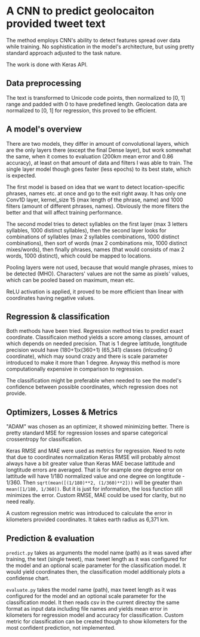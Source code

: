 # A CNN to predict geolocaiton provided tweet text

The method employs CNN's ability to detect features spread over data while training. No sophistication in the model's architecture, but using pretty standard approach adjusted to the task nature.

The work is done with Keras API.

## Data preprocessing

The text is transformed to Unicode code points, then normalized to [0, 1] range and padded with 0 to have predefined length. Geolocation data are normalized to [0, 1] for regression, this proved to be efficient.

## A model's overview

There are two models, they differ in amount of convolutional layers, which are the only layers there (except the final Dense layer), but work somewhat the same, when it comes to evaluation (200km mean error and 0.86 accuracy), at least on that amount of data and filters I was able to train. The single layer model though goes faster (less epochs) to its best state, which is expected.

The first model is based on idea that we want to detect location-specific phrases, names etc. at once and go to the exit right away. It has only one Conv1D layer, kernel_size 15 (max length of the phrase, name) and 1000 filters (amount of different phrases, names). Obviously the more fliters the better and that will affect training performance.

The second model tries to detect syllables on the first layer (max 3 letters syllables, 1000 distinct syllables), then the second layer looks for combinations of syllables (max 2 syllables combinations, 1000 distinct combinations), then sort of words (max 2 combinations mix, 1000 distinct mixes/words), then finally phrases, names (that would consists of max 2 words, 1000 distinct), which could be mapped to locations.

Pooling layers were not used, because that would mangle phrases, mixes to be detected (MHO). Characters' values are not the same as pixels' values, which can be pooled based on maximum, mean etc.

ReLU activation is applied, it proved to be more efficient than linear with coordinates having negative values.

## Regression & classification

Both methods have been tried. Regression method tries to predict exact coordinate. Classificaion method yields a score among classes, amount of which depends on needed precision. That is 1 degree lattitude, longtitude precision would have (180+1)x(360+1) (65,341) classes (inlcuding 0 coordinate), which may sound crazy and there is scale parameter introduced to make it more than 1 degree. Anyway this method is more computationally expensive in comparison to regression.

The classification might be preferable when needed to see the model's confidence between possible coordinates, which regression does not provide.

## Optimizers, Losses & Metrics

"ADAM" was chosen as an optimizer, it showed minimizing better. There is pretty standard MSE for regression losses and sparse categorical crossentropy for classification.

Keras RMSE and MAE were used as metrics for regression. Need to note that due to coordinates normalization Keras RMSE will probably almost always have a bit greater value than Keras MAE becase lattitude and longtitude errors are averaged. That is for example one degree error on lattitude will have 1/180 normalized value and one degree on longtitude - 1/360. Then ```sqrt(mean([(1/180)**2, (1/360)**2]))``` will be greater than ```mean([1/180, 1/360])```. But it is just for information, the loss function still minimizes the error. Custom RMSE, MAE could be used for clarity, but no need really.

A custom regression metric was introduced to calculate the error in kilometers provided coordinates. It takes earth radius as 6,371 km.

## Prediction & evaluation

```predict.py``` takes as arguments the model name (path) as it was saved after training, the text (single tweet), max tweet length as it was configured for the model and an optional scale parameter for the classification model. It would yield coordinates then, the classification model additionaly plots a confidense chart.

```evaluate.py``` takes the model name (path), max tweet length as it was configured for the model and an optional scale parameter for the classification model. It then reads csv in the current directoy the same format as input data including file names and yields mean error in kilometers for regression model and accuracy for classification. Custom metric for classification can be created though to show kilometers for the most confident prediction, not implemented.
